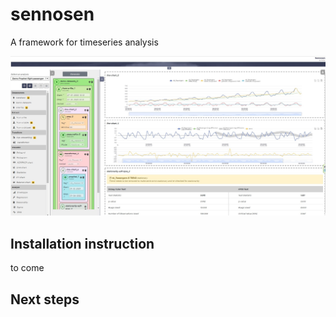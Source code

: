 # sennosen
A framework for timeseries analysis

![bgfsbg](https://github.com/H202Woo/sennosen/blob/main/img/Overall1.jpg "")

## Installation instruction

to come

## Next steps



